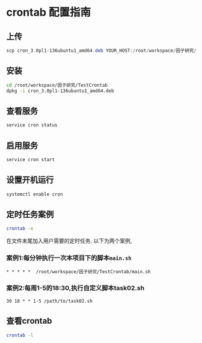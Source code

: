 # crontab 配置指南

## 上传

```powershell
scp cron_3.0pl1-136ubuntu1_amd64.deb YOUR_HOST:/root/workspace/因子研究/TestCrontab
```

## 安装

```bash
cd /root/workspace/因子研究/TestCrontab
dpkg -i cron_3.0pl1-136ubuntu1_amd64.deb
```

## 查看服务

```bash
service cron status
```

## 启用服务

```bash
service cron start
```

## 设置开机运行

```bash
systemctl enable cron
```

## 定时任务案例

```bash
crontab -e
```

在文件末尾加入用户需要的定时任务. 以下为两个案例,

### 案例1:每分钟执行一次本项目下的脚本`main.sh`
```vim
* * * * *  /root/workspace/因子研究/TestCrontab/main.sh
```

### 案例2:每周1-5的18:30,执行自定义脚本task02.sh
```vim
30 18 * * 1-5 /path/to/task02.sh
```

## 查看crontab

```bash
crontab -l
```
